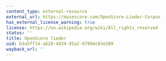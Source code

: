 ```yaml
---
content_type: external-resource
external_url: https://musescore.com/OpenScore-Lieder-Corpus
has_external_license_warning: true
license: https://en.wikipedia.org/wiki/All_rights_reserved
status: ''
title: OpenScore lieder
uid: b3a5ff14-ab28-4834-95a2-97994c83e389
wayback_url: ''
---
```

